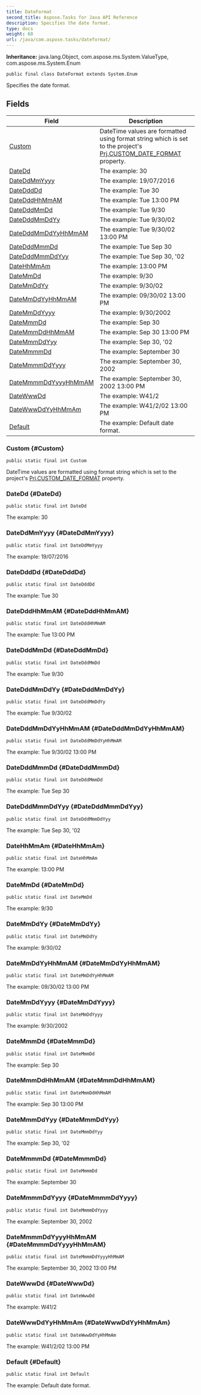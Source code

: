 ```yaml
---
title: DateFormat
second_title: Aspose.Tasks for Java API Reference
description: Specifies the date format.
type: docs
weight: 68
url: /java/com.aspose.tasks/dateformat/
---
```


**Inheritance:**
java.lang.Object, com.aspose.ms.System.ValueType, com.aspose.ms.System.Enum
```
public final class DateFormat extends System.Enum
```

Specifies the date format.
## Fields

| Field | Description |
| --- | --- |
| [Custom](#Custom) | DateTime values are formatted using format string which is set to the project's [Prj.CUSTOM\_DATE\_FORMAT](../../com.aspose.tasks/prj\#CUSTOM-DATE-FORMAT) property. |
| [DateDd](#DateDd) | The example: 30 |
| [DateDdMmYyyy](#DateDdMmYyyy) | The example: 19/07/2016 |
| [DateDddDd](#DateDddDd) | The example: Tue 30 |
| [DateDddHhMmAM](#DateDddHhMmAM) | The example: Tue 13:00 PM |
| [DateDddMmDd](#DateDddMmDd) | The example: Tue 9/30 |
| [DateDddMmDdYy](#DateDddMmDdYy) | The example: Tue 9/30/02 |
| [DateDddMmDdYyHhMmAM](#DateDddMmDdYyHhMmAM) | The example: Tue 9/30/02 13:00 PM |
| [DateDddMmmDd](#DateDddMmmDd) | The example: Tue Sep 30 |
| [DateDddMmmDdYyy](#DateDddMmmDdYyy) | The example: Tue Sep 30, '02 |
| [DateHhMmAm](#DateHhMmAm) | The example: 13:00 PM |
| [DateMmDd](#DateMmDd) | The example: 9/30 |
| [DateMmDdYy](#DateMmDdYy) | The example: 9/30/02 |
| [DateMmDdYyHhMmAM](#DateMmDdYyHhMmAM) | The example: 09/30/02 13:00 PM |
| [DateMmDdYyyy](#DateMmDdYyyy) | The example: 9/30/2002 |
| [DateMmmDd](#DateMmmDd) | The example: Sep 30 |
| [DateMmmDdHhMmAM](#DateMmmDdHhMmAM) | The example: Sep 30 13:00 PM |
| [DateMmmDdYyy](#DateMmmDdYyy) | The example: Sep 30, '02 |
| [DateMmmmDd](#DateMmmmDd) | The example: September 30 |
| [DateMmmmDdYyyy](#DateMmmmDdYyyy) | The example: September 30, 2002 |
| [DateMmmmDdYyyyHhMmAM](#DateMmmmDdYyyyHhMmAM) | The example: September 30, 2002 13:00 PM |
| [DateWwwDd](#DateWwwDd) | The example: W41/2 |
| [DateWwwDdYyHhMmAm](#DateWwwDdYyHhMmAm) | The example: W41/2/02 13:00 PM |
| [Default](#Default) | The example: Default date format. |
### Custom {#Custom}
```
public static final int Custom
```


DateTime values are formatted using format string which is set to the project's [Prj.CUSTOM\_DATE\_FORMAT](../../com.aspose.tasks/prj\#CUSTOM-DATE-FORMAT) property.

### DateDd {#DateDd}
```
public static final int DateDd
```


The example: 30

### DateDdMmYyyy {#DateDdMmYyyy}
```
public static final int DateDdMmYyyy
```


The example: 19/07/2016

### DateDddDd {#DateDddDd}
```
public static final int DateDddDd
```


The example: Tue 30

### DateDddHhMmAM {#DateDddHhMmAM}
```
public static final int DateDddHhMmAM
```


The example: Tue 13:00 PM

### DateDddMmDd {#DateDddMmDd}
```
public static final int DateDddMmDd
```


The example: Tue 9/30

### DateDddMmDdYy {#DateDddMmDdYy}
```
public static final int DateDddMmDdYy
```


The example: Tue 9/30/02

### DateDddMmDdYyHhMmAM {#DateDddMmDdYyHhMmAM}
```
public static final int DateDddMmDdYyHhMmAM
```


The example: Tue 9/30/02 13:00 PM

### DateDddMmmDd {#DateDddMmmDd}
```
public static final int DateDddMmmDd
```


The example: Tue Sep 30

### DateDddMmmDdYyy {#DateDddMmmDdYyy}
```
public static final int DateDddMmmDdYyy
```


The example: Tue Sep 30, '02

### DateHhMmAm {#DateHhMmAm}
```
public static final int DateHhMmAm
```


The example: 13:00 PM

### DateMmDd {#DateMmDd}
```
public static final int DateMmDd
```


The example: 9/30

### DateMmDdYy {#DateMmDdYy}
```
public static final int DateMmDdYy
```


The example: 9/30/02

### DateMmDdYyHhMmAM {#DateMmDdYyHhMmAM}
```
public static final int DateMmDdYyHhMmAM
```


The example: 09/30/02 13:00 PM

### DateMmDdYyyy {#DateMmDdYyyy}
```
public static final int DateMmDdYyyy
```


The example: 9/30/2002

### DateMmmDd {#DateMmmDd}
```
public static final int DateMmmDd
```


The example: Sep 30

### DateMmmDdHhMmAM {#DateMmmDdHhMmAM}
```
public static final int DateMmmDdHhMmAM
```


The example: Sep 30 13:00 PM

### DateMmmDdYyy {#DateMmmDdYyy}
```
public static final int DateMmmDdYyy
```


The example: Sep 30, '02

### DateMmmmDd {#DateMmmmDd}
```
public static final int DateMmmmDd
```


The example: September 30

### DateMmmmDdYyyy {#DateMmmmDdYyyy}
```
public static final int DateMmmmDdYyyy
```


The example: September 30, 2002

### DateMmmmDdYyyyHhMmAM {#DateMmmmDdYyyyHhMmAM}
```
public static final int DateMmmmDdYyyyHhMmAM
```


The example: September 30, 2002 13:00 PM

### DateWwwDd {#DateWwwDd}
```
public static final int DateWwwDd
```


The example: W41/2

### DateWwwDdYyHhMmAm {#DateWwwDdYyHhMmAm}
```
public static final int DateWwwDdYyHhMmAm
```


The example: W41/2/02 13:00 PM

### Default {#Default}
```
public static final int Default
```


The example: Default date format.

